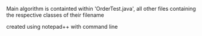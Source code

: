 Main algorithm is containted within 'OrderTest.java',
all other files containing the respective classes of their filename

created using notepad++ with command line
